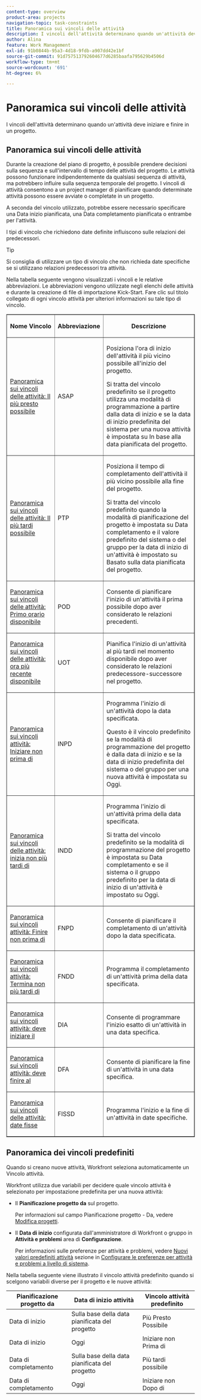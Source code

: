 ```yaml
---
content-type: overview
product-area: projects
navigation-topic: task-constraints
title: Panoramica sui vincoli delle attività
description: I vincoli dell'attività determinano quando un'attività deve iniziare e finire in un progetto.
author: Alina
feature: Work Management
exl-id: 91b0844b-95a3-4d18-9fdb-a907dd42e1bf
source-git-commit: 91d757513792604677d6285baafa795629b4506d
workflow-type: tm+mt
source-wordcount: '691'
ht-degree: 6%

---
```


# Panoramica sui vincoli delle attività

<!-- Audited: 12/2023 -->

I vincoli dell&#39;attività determinano quando un&#39;attività deve iniziare e finire in un progetto.

## Panoramica sui vincoli delle attività

Durante la creazione del piano di progetto, è possibile prendere decisioni sulla sequenza e sull&#39;intervallo di tempo delle attività del progetto. Le attività possono funzionare indipendentemente da qualsiasi sequenza di attività, ma potrebbero influire sulla sequenza temporale del progetto. I vincoli di attività consentono a un project manager di pianificare quando determinate attività possono essere avviate o completate in un progetto.

A seconda del vincolo utilizzato, potrebbe essere necessario specificare una Data inizio pianificata, una Data completamento pianificata o entrambe per l&#39;attività.

I tipi di vincolo che richiedono date definite influiscono sulle relazioni dei predecessori.

>[!TIP]
>
>Si consiglia di utilizzare un tipo di vincolo che non richieda date specifiche se si utilizzano relazioni predecessori tra attività.

Nella tabella seguente vengono visualizzati i vincoli e le relative abbreviazioni. Le abbreviazioni vengono utilizzate negli elenchi delle attività e durante la creazione di file di importazione Kick-Start. Fare clic sul titolo collegato di ogni vincolo attività per ulteriori informazioni su tale tipo di vincolo.

<table border="1" cellspacing="15" cellpadding="1"> 
 <col> 
 <col> 
 <col>
 <thead> 
  <tr> 
   <th> <p><strong>Nome Vincolo</strong> </p> </th> 
   <th> <p><strong>Abbreviazione</strong> </p> </th> 
   <th> <p><strong>Descrizione</strong> </p> </th> 
  </tr> 
 </thead> 
 <tbody> 
  <tr> 
   <td scope="col"> <p><a href="../../../manage-work/tasks/task-constraints/as-soon-as-possible.md" class="MCXref xref">Panoramica sui vincoli delle attività: Il più presto possibile</a> </p> </td> 
   <td scope="col"> <p>ASAP</p> </td>
   <td scope="col"> <p>Posiziona l'ora di inizio dell'attività il più vicino possibile all'inizio del progetto.</p> 
   <p>Si tratta del vincolo predefinito se il progetto utilizza una modalità di programmazione a partire dalla data di inizio e se la data di inizio predefinita del sistema per una nuova attività è impostata su In base alla data pianificata del progetto. </p>
   </td> 
  </tr> 
  <tr> 
   <td scope="col"> <p><a href="../../../manage-work/tasks/task-constraints/as-late-as-possible.md" class="MCXref xref">Panoramica sui vincoli delle attività: Il più tardi possibile </a> </p> </td> 
   <td scope="col"> <p>PTP</p> </td> 
   <td scope="col"> <p>Posiziona il tempo di completamento dell'attività il più vicino possibile alla fine del progetto.</p> 
   <p>Si tratta del vincolo predefinito quando la modalità di pianificazione del progetto è impostata su Data completamento e il valore predefinito del sistema o del gruppo per la data di inizio di un'attività è impostato su Basato sulla data pianificata del progetto. </p>
   </td> 
  </tr> 
  <tr> 
   <td scope="col"> <p><a href="../../../manage-work/tasks/task-constraints/earliest-available-time.md" class="MCXref xref">Panoramica sui vincoli delle attività: Primo orario disponibile</a> </p> </td> 
   <td scope="col"> <p>POD</p> </td> 
 <td scope="col"> <p>Consente di pianificare l'inizio di un'attività il prima possibile dopo aver considerato le relazioni precedenti.</p> </td>
  </tr> 
  <tr> 
   <td scope="col"> <p><a href="../../../manage-work/tasks/task-constraints/latest-available-time.md" class="MCXref xref">Panoramica sui vincoli delle attività: ora più recente disponibile</a> </p> </td> 
   <td scope="col"> <p>UOT</p> </td> 
   <td scope="col"> <p>Pianifica l'inizio di un'attività al più tardi nel momento disponibile dopo aver considerato le relazioni predecessore-successore nel progetto.</p> </td>
  </tr> 
  <tr> 
   <td scope="col"> <p><a href="../../../manage-work/tasks/task-constraints/start-no-earlier-than.md" class="MCXref xref">Panoramica sui vincoli attività: Iniziare non prima di</a> </p> </td> 
   <td scope="col"> <p>INPD</p> </td> 
   <td scope="col"> <p>Programma l'inizio di un'attività dopo la data specificata.</p> 
   <p>Questo è il vincolo predefinito se la modalità di programmazione del progetto è dalla data di inizio e se la data di inizio predefinita del sistema o del gruppo per una nuova attività è impostata su Oggi.   </td> 
  </tr> 
  <tr> 
   <td scope="col"> <p><a href="../../../manage-work/tasks/task-constraints/start-no-later-than.md" class="MCXref xref">Panoramica sui vincoli delle attività: inizia non più tardi di</a> </p> </td> 
   <td scope="col"> <p>INDD</p> </td> 
   <td scope="col"> <p>Programma l'inizio di un'attività prima della data specificata.</p> 
   <p>Si tratta del vincolo predefinito se la modalità di programmazione del progetto è impostata su Data completamento e se il sistema o il gruppo predefinito per la data di inizio di un'attività è impostato su Oggi. 
   </td> 
  </tr> 
  <tr> 
   <td scope="col"> <p><a href="../../../manage-work/tasks/task-constraints/finish-no-earlier-than.md" class="MCXref xref">Panoramica sui vincoli attività: Finire non prima di</a> </p> </td> 
   <td scope="col"> <p>FNPD</p> </td>
   <td scope="col"> <p>Consente di pianificare il completamento di un'attività dopo la data specificata.</p> </td> 
  </tr> 
  <tr> 
   <td scope="col"> <p><a href="../../../manage-work/tasks/task-constraints/finish-no-later-than.md" class="MCXref xref">Panoramica sui vincoli attività: Termina non più tardi di</a> </p> </td> 
   <td scope="col"> <p>FNDD</p> </td> 
   <td scope="col"> <p>Programma il completamento di un'attività prima della data specificata.</p> </td> 
  </tr> 
  <tr> 
   <td> <p><a href="../../../manage-work/tasks/task-constraints/must-start-on.md" class="MCXref xref">Panoramica sui vincoli attività: deve iniziare il</a> </p> </td> 
   <td scope="col"> <p>DIA</p> </td> 
   <td scope="col"> <p>Consente di programmare l'inizio esatto di un'attività in una data specifica.</p> </td> 
  </tr> 
  <tr> 
   <td> <p><a href="../../../manage-work/tasks/task-constraints/must-finish-on.md" class="MCXref xref">Panoramica sui vincoli attività: deve finire al</a> </p> </td> 
   <td scope="col"> <p>DFA</p> </td> 
   <td scope="col"> <p>Consente di pianificare la fine di un'attività in una data specifica.</p> </td>
  </tr> 
  <tr> 
   <td> <p><a href="../../../manage-work/tasks/task-constraints/fixed-dates.md" class="MCXref xref">Panoramica sui vincoli delle attività: date fisse</a> </p> </td> 
   <td> <p>FISSD</p> </td> 
   <td> <p>Programma l'inizio e la fine di un'attività in date specifiche.</p> </td> 
  </tr> 
 </tbody> 
</table>

## Panoramica dei vincoli predefiniti

Quando si creano nuove attività, Workfront seleziona automaticamente un Vincolo attività.

Workfront utilizza due variabili per decidere quale vincolo attività è selezionato per impostazione predefinita per una nuova attività:

* Il **Pianificazione progetto da** sul progetto.

  Per informazioni sul campo Pianificazione progetto - Da, vedere [Modifica progetti](../../../manage-work/projects/manage-projects/edit-projects.md).

* Il **Data di inizio** configurata dall&#39;amministratore di Workfront o gruppo in **Attività e problemi** area di **Configurazione**.

  Per informazioni sulle preferenze per attività e problemi, vedere [Nuovi valori predefiniti attività](../../../administration-and-setup/set-up-workfront/configure-system-defaults/set-task-issue-preferences.md#new-task-defaults) sezione in [Configurare le preferenze per attività e problemi a livello di sistema](../../../administration-and-setup/set-up-workfront/configure-system-defaults/set-task-issue-preferences.md).

Nella tabella seguente viene illustrato il vincolo attività predefinito quando si scelgono variabili diverse per il progetto e le nuove attività:

| Pianificazione progetto da | Data di inizio attività | Vincolo attività predefinito |
|---|---|---|
| Data di inizio | Sulla base della data pianificata del progetto | Più Presto Possibile |
| Data di inizio | Oggi | Iniziare non Prima di |
| Data di completamento | Sulla base della data pianificata del progetto | Più tardi possibile |
| Data di completamento | Oggi | Iniziare non Dopo di |
